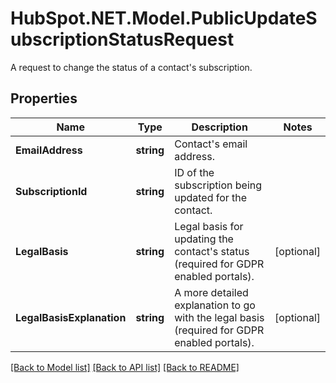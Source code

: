 # HubSpot.NET.Model.PublicUpdateSubscriptionStatusRequest
A request to change the status of a contact's subscription.

## Properties

Name | Type | Description | Notes
------------ | ------------- | ------------- | -------------
**EmailAddress** | **string** | Contact&#39;s email address. | 
**SubscriptionId** | **string** | ID of the subscription being updated for the contact. | 
**LegalBasis** | **string** | Legal basis for updating the contact&#39;s status (required for GDPR enabled portals). | [optional] 
**LegalBasisExplanation** | **string** | A more detailed explanation to go with the legal basis (required for GDPR enabled portals). | [optional] 

[[Back to Model list]](../README.md#documentation-for-models) [[Back to API list]](../README.md#documentation-for-api-endpoints) [[Back to README]](../README.md)

